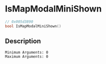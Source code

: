 # IsMapModalMiniShown
```c
// 0x005d3890
bool IsMapModalMiniShown()
```
## Description
```
Minimum Arguments: 0
Maximum Arguments: 0
```
